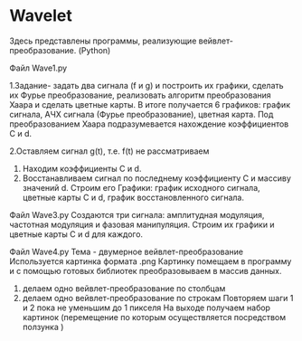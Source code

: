 # Wavelet
Здесь представлены программы, реализующие вейвлет-преобразование. (Python)

Файл Wave1.py

1.Задание- задать два сигнала (f и g) и построить их графики, сделать их Фурье преобразование, реализовать алгоритм преобразования Хаара и сделать цветные карты.
В итоге получается 6 графиков: график сигнала, АЧХ сигнала (Фурье преобразование), цветная карта.
Под преобразованием Хаара подразумевается нахождение коэффициентов С и d.

2.Оставляем сигнал g(t), т.е. f(t) не рассматриваем
1) Находим коэффициенты С и d.
2) Восстанавливаем сигнал по последнему коэффициенту С и массиву значений d. Строим его
Графики: график исходного сигнала, цветные карты С и d, график восстановленного сигнала.


Файл Wave3.py
Создаются три сигнала: амплитудная модуляция, частотная модуляция и фазовая манипуляция.
Строим их графики и цветные карты C и d для каждого.


Файл Wave4.py
Тема - двумерное вейвлет-преобразование
Используется картинка формата .png
Картинку помещаем в программу и с помощью готовых библиотек преобразовываем в массив данных.
1) делаем одно вейвлет-преобразование по столбцам
2) делаем одно вейвлет-преобразование по строкам
Повторяем шаги 1 и 2 пока не уменьшим до 1 пикселя
На выходе получаем набор картинок (перемещение по которым осуществляется посредством ползунка )
